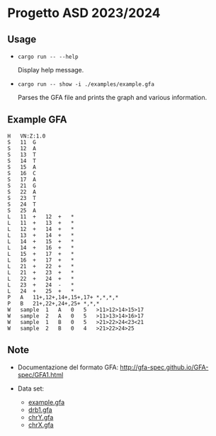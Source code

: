 # Progetto ASD 2023/2024

## Usage

-   `cargo run -- --help`

    Display help message.

-   `cargo run -- show -i ./examples/example.gfa`

    Parses the GFA file and prints the graph and various information.

## Example GFA

```
H	VN:Z:1.0
S	11	G
S	12	A
S	13	T
S	14	T
S	15	A
S	16	C
S	17	A
S	21	G
S	22	A
S	23	T
S	24	T
S	25	A
L	11	+	12	+	*
L	11	+	13	+	*
L	12	+	14	+	*
L	13	+	14	+	*
L	14	+	15	+	*
L	14	+	16	+	*
L	15	+	17	+	*
L	16	+	17	+	*
L	21	+	22	+	*
L	21	+	23	+	*
L	22	+	24	+	*
L	23	+	24	-	*
L	24	+	25	+	*
P	A	11+,12+,14+,15+,17+	*,*,*,*
P	B	21+,22+,24+,25+	*,*,*
W	sample	1	A	0	5	>11>12>14>15>17
W	sample	2	A	0	5	>11>13>14>16>17
W	sample	1	B	0	5	>21>22>24<23<21
W	sample	2	B	0	4	>21>22>24>25
```

## Note

-   Documentazione del formato GFA: http://gfa-spec.github.io/GFA-spec/GFA1.html

-   Data set:
    -   [example.gfa](https://github.com/jltsiren/gbwt-rs/blob/main/test-data/example.gfa)
    -   [drb1.gfa](https://github.com/pangenome/odgi/blob/master/test/DRB1-3123_unsorted.gfa)
    -   [chrY.gfa](https://s3-us-west-2.amazonaws.com/human-pangenomics/pangenomes/freeze/freeze1/pggb/chroms/chrY.hprc-v1.0-pggb.gfa.gz)
    -   [chrX.gfa](https://s3-us-west-2.amazonaws.com/human-pangenomics/pangenomes/freeze/freeze1/pggb/chroms/chrX.hprc-v1.0-pggb.gfa.gz)
